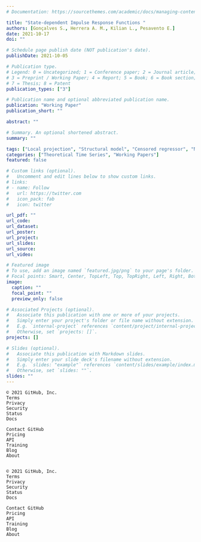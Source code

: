```yaml
---
# Documentation: https://sourcethemes.com/academic/docs/managing-content/

title: "State-dependent Impulse Response Functions "
authors: [Gonçalves S., Herrera A. M., Kilian L., Pesavento E.]
date: 2021-10-17
doi: ""

# Schedule page publish date (NOT publication's date).
publishDate: 2021-10-05

# Publication type.
# Legend: 0 = Uncategorized; 1 = Conference paper; 2 = Journal article;
# 3 = Preprint / Working Paper; 4 = Report; 5 = Book; 6 = Book section;
# 7 = Thesis; 8 = Patent
publication_types: ["3"]

# Publication name and optional abbreviated publication name.
publication: "Working Paper"
publication_short: ""

abstract: ""

# Summary. An optional shortened abstract.
summary: ""

tags: ["Local projection", "Structural model", "Censored regressor", "Nonlinear transformation", "Nonlinear responses", "Monte Carlo integration"]
categories: ["Theoretical Time Series", "Working Papers"]
featured: false

# Custom links (optional).
#   Uncomment and edit lines below to show custom links.
# links:
# - name: Follow
#   url: https://twitter.com
#   icon_pack: fab
#   icon: twitter

url_pdf: ""
url_code:
url_dataset:
url_poster:
url_project:
url_slides:
url_source:
url_video:

# Featured image
# To use, add an image named `featured.jpg/png` to your page's folder. 
# Focal points: Smart, Center, TopLeft, Top, TopRight, Left, Right, BottomLeft, Bottom, BottomRight.
image:
  caption: ""
  focal_point: ""
  preview_only: false

# Associated Projects (optional).
#   Associate this publication with one or more of your projects.
#   Simply enter your project's folder or file name without extension.
#   E.g. `internal-project` references `content/project/internal-project/index.md`.
#   Otherwise, set `projects: []`.
projects: []

# Slides (optional).
#   Associate this publication with Markdown slides.
#   Simply enter your slide deck's filename without extension.
#   E.g. `slides: "example"` references `content/slides/example/index.md`.
#   Otherwise, set `slides: ""`.
slides: ""
---
```


    © 2021 GitHub, Inc.
    Terms
    Privacy
    Security
    Status
    Docs

    Contact GitHub
    Pricing
    API
    Training
    Blog
    About


    © 2021 GitHub, Inc.
    Terms
    Privacy
    Security
    Status
    Docs

    Contact GitHub
    Pricing
    API
    Training
    Blog
    About

